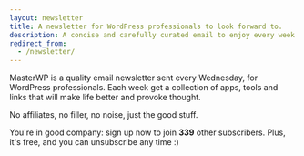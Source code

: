 ```yaml
---
layout: newsletter
title: A newsletter for WordPress professionals to look forward to.
description: A concise and carefully curated email to enjoy every week.
redirect_from:
  - /newsletter/
---
```

MasterWP is a quality email newsletter sent every Wednesday, for WordPress professionals. Each week get a collection of apps, tools and links that will make life better and provoke thought.

No affiliates, no filler, no noise, just the good stuff.

You're in good company: sign up now to join **339** other subscribers. Plus, it's free, and you can unsubscribe any time :)

